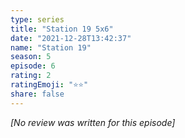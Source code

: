 ```yaml
---
type: series
title: "Station 19 5x6"
date: "2021-12-28T13:42:37"
name: "Station 19"
season: 5
episode: 6
rating: 2
ratingEmoji: "⭐️⭐️"
share: false
---
```


*[No review was written for this episode]*
